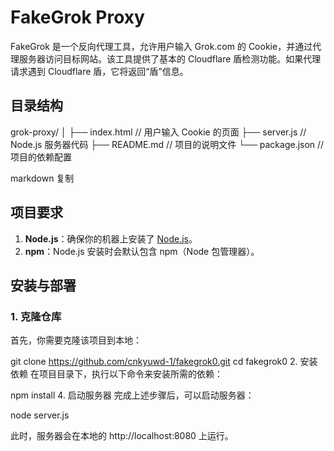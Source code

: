 # FakeGrok Proxy

FakeGrok 是一个反向代理工具，允许用户输入 Grok.com 的 Cookie，并通过代理服务器访问目标网站。该工具提供了基本的 Cloudflare 盾检测功能。如果代理请求遇到 Cloudflare 盾，它将返回“盾”信息。

## 目录结构

grok-proxy/ │ ├── index.html // 用户输入 Cookie 的页面 ├── server.js // Node.js 服务器代码 ├── README.md // 项目的说明文件 └── package.json // 项目的依赖配置

markdown
复制

## 项目要求

1. **Node.js**：确保你的机器上安装了 [Node.js](https://nodejs.org/)。
2. **npm**：Node.js 安装时会默认包含 npm（Node 包管理器）。

## 安装与部署

### 1. 克隆仓库

首先，你需要克隆该项目到本地：

git clone https://github.com/cnkyuwd-1/fakegrok0.git
cd fakegrok0
2. 安装依赖
在项目目录下，执行以下命令来安装所需的依赖：

npm install
4. 启动服务器
完成上述步骤后，可以启动服务器：


node server.js

此时，服务器会在本地的 http://localhost:8080 上运行。
